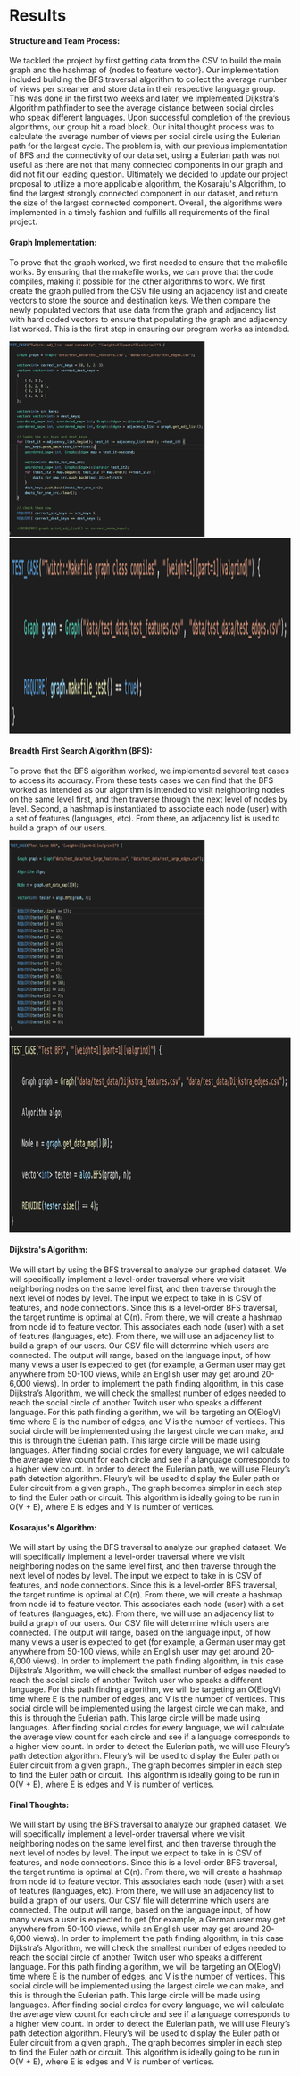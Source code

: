 # Results

#### **Structure and Team Process**:
 We tackled the project by first getting data from the CSV to build the main graph and the hashmap of {nodes to feature vector}. Our implementation included building the BFS traversal algorithm to collect the average number of views per streamer and store data in their respective language group. This was done in the first two weeks and later, we implemented Dijkstra’s Algorithm pathfinder to see the average distance between social circles who speak different languages. Upon successful completion of the previous algorithms, our group hit a road block. Our inital thought process was to calculate the average number of views per social circle using the Eulerian path for the largest cycle. The problem is, with our previous implementation of BFS and the connectivity of our data set, using a Eulerian path was not useful as there are not that many connected components in our graph and did not fit our leading question. Ultimately we decided to update our project proposal to utilize a more applicable algorithm, the Kosaraju's Algorithm, to find the largest strongly connected component in our dataset, and return the size of the largest connected component. Overall, the algorithms were implemented in a timely fashion and fulfills all requirements of the final project. 

#### **Graph Implementation**:
 To prove that the graph worked, we first needed to ensure that the makefile works. By ensuring that the makefile works, we can prove that the code compiles, making it possible for the other algorithms to work. We first create the graph pulled from the CSV file using an adjacency list and create vectors to store the source and destination keys. We then compare the newly populated vectors that use data from the graph and adjacency list with hard coded vectors to ensure that populating the graph and adjacency list worked. This is the first step in ensuring our program works as intended. 

<p float="left">
  <img src="/images/two.png" height="350" width="350"/>
  <img src="/images/three.png" height="350" /> 
</p>


#### **Breadth First Search Algorithm (BFS)**:
 To prove that the BFS algorithm worked, we implemented several test cases to access its accuracy. From these tests cases we can find that the BFS worked as intended as our algorithm is intended to visit neighboring nodes on the same level first, and then traverse through the next level of nodes by level. Second, a hashmap is instantiated to associate each node (user) with a set of features (languages, etc). From there, an adjacency list is used to build a graph of our users. 

<p float="left">
  <img src="/images/one.png" height="350" width="350"/>
  <img src="/images/four.png" height="350" /> 
</p>

#### **Dijkstra's Algorithm**:
 We will start by using the BFS traversal to analyze our graphed dataset. We will specifically implement a level-order traversal where we visit neighboring nodes on the same level first, and then traverse through the next level of nodes by level.  The input we expect to take in is CSV of features, and node connections. Since this is a level-order BFS traversal, the target runtime is optimal at O(n). From there, we will create a hashmap from node id to feature vector. This associates each node (user) with a set of features (languages, etc). From there, we will use an adjacency list to build a graph of our users. Our CSV file will determine which users are connected. The output will range, based on the language input, of how many views a user is expected to get (for example, a German user may get anywhere from 50-100 views, while an English user may get around 20-6,000 views). In order to implement the path finding algorithm, in this case Dijkstra’s Algorithm, we will check the smallest number of edges needed to reach the social circle of another Twitch user who speaks a different language. For this path finding algorithm, we will be targeting an O(ElogV) time where E is the number of edges, and V is the number of vertices. This social circle will be implemented using the largest circle we can make, and this is through the Eulerian path. This large circle will be made using languages. After finding social circles for every language, we will calculate the average view count for each circle and see if a language corresponds to a higher view count.  In order to detect the Eulerian path, we will use Fleury’s path detection algorithm. Fleury’s will be used to display the Euler path or Euler circuit from a given graph., The graph becomes simpler in each step to find the Euler path or circuit. This algorithm is ideally going to be run in O(V + E), where E is edges and V is number of vertices. 

 #### **Kosarajus's Algorithm**:
 We will start by using the BFS traversal to analyze our graphed dataset. We will specifically implement a level-order traversal where we visit neighboring nodes on the same level first, and then traverse through the next level of nodes by level.  The input we expect to take in is CSV of features, and node connections. Since this is a level-order BFS traversal, the target runtime is optimal at O(n). From there, we will create a hashmap from node id to feature vector. This associates each node (user) with a set of features (languages, etc). From there, we will use an adjacency list to build a graph of our users. Our CSV file will determine which users are connected. The output will range, based on the language input, of how many views a user is expected to get (for example, a German user may get anywhere from 50-100 views, while an English user may get around 20-6,000 views). In order to implement the path finding algorithm, in this case Dijkstra’s Algorithm, we will check the smallest number of edges needed to reach the social circle of another Twitch user who speaks a different language. For this path finding algorithm, we will be targeting an O(ElogV) time where E is the number of edges, and V is the number of vertices. This social circle will be implemented using the largest circle we can make, and this is through the Eulerian path. This large circle will be made using languages. After finding social circles for every language, we will calculate the average view count for each circle and see if a language corresponds to a higher view count.  In order to detect the Eulerian path, we will use Fleury’s path detection algorithm. Fleury’s will be used to display the Euler path or Euler circuit from a given graph., The graph becomes simpler in each step to find the Euler path or circuit. This algorithm is ideally going to be run in O(V + E), where E is edges and V is number of vertices. 
 
  #### **Final Thoughts**:
 We will start by using the BFS traversal to analyze our graphed dataset. We will specifically implement a level-order traversal where we visit neighboring nodes on the same level first, and then traverse through the next level of nodes by level.  The input we expect to take in is CSV of features, and node connections. Since this is a level-order BFS traversal, the target runtime is optimal at O(n). From there, we will create a hashmap from node id to feature vector. This associates each node (user) with a set of features (languages, etc). From there, we will use an adjacency list to build a graph of our users. Our CSV file will determine which users are connected. The output will range, based on the language input, of how many views a user is expected to get (for example, a German user may get anywhere from 50-100 views, while an English user may get around 20-6,000 views). In order to implement the path finding algorithm, in this case Dijkstra’s Algorithm, we will check the smallest number of edges needed to reach the social circle of another Twitch user who speaks a different language. For this path finding algorithm, we will be targeting an O(ElogV) time where E is the number of edges, and V is the number of vertices. This social circle will be implemented using the largest circle we can make, and this is through the Eulerian path. This large circle will be made using languages. After finding social circles for every language, we will calculate the average view count for each circle and see if a language corresponds to a higher view count.  In order to detect the Eulerian path, we will use Fleury’s path detection algorithm. Fleury’s will be used to display the Euler path or Euler circuit from a given graph., The graph becomes simpler in each step to find the Euler path or circuit. This algorithm is ideally going to be run in O(V + E), where E is edges and V is number of vertices. 


